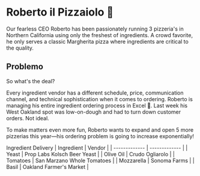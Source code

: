 # Roberto il Pizzaiolo 🍕

Our fearless CEO Roberto has been passionately running 3 pizzeria's in Northern California using only the freshest of ingredients. A crowd favorite, he only serves a classic Margherita pizza where ingredients are critical to the quality.

## Problemo

So what's the deal?

Every ingredient vendor has a different schedule, price, communication channel, and technical sophistication when it comes to ordering. Roberto is managing his entire ingredient ordering process in Excel 🤯. Last week his West Oakland spot was low-on-dough and had to turn down customer orders. Not ideal.

To make matters even more fun, Roberto wants to expand and open 5 more pizzerias this year—his ordering problem is going to increase exponentially!


Ingredient Delivery
| Ingredient  | Vendor |
| ------------- | ------------- |
| Yeast  | Prop Labs Kolsch Beer Yeast |
| Olive Oil | Crudo Ogliarolo |
| Tomatoes | San Marzano Whole Tomatoes |
| Mozzarella | Sonoma Farms |
| Basil | Oakland Farmer's Market |
